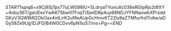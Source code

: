 $START$1spiq6+x9Cj9Sj7px77uLW096lU+5LdryaTYunuXc036eRGIpRjs2dfXY+4nby36T/gaUEexYwA67Sbw07FxqTl3jwID8p4uy68NDJYFNNaowkXPrzddGKzV3QWBiR2OkOax4ntLirK2uf6eAUpGcHrov6T22Iy8eZTMfurfrdTnAw/aDGy58Ze9Ug1DJFD/B4W0CDvv6pN1iuS7/ms+Pg==$END$